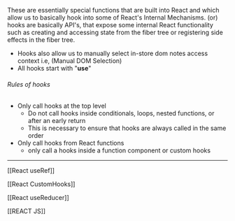 These are essentially special functions that are built into React and which allow us to basically hook into some of React's Internal Mechanisms.
(or)
hooks are basically API's, that expose some internal React functionality such as creating and accessing state from the fiber tree or registering side effects in the fiber tree.

* Hooks also allow us to manually select in-store dom notes access context i.e, (Manual DOM Selection)
* All hooks start with "**use**"

###### Rules of hooks
* Only call hooks at the top level
	* Do not call hooks inside conditionals, loops, nested functions, or after an early return
	* This is necessary to ensure that hooks are always called in the same order
* Only call hooks from React functions
	* only call a hooks inside a function component or custom hooks
___

[[React useRef]]

[[React CustomHooks]]

[[React useReducer]]

[[REACT JS]]